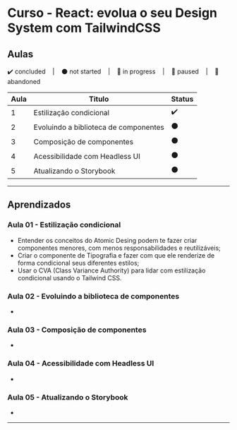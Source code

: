 # Curso - React: evolua o seu Design System com TailwindCSS

## Aulas
<p>
  ✔️ concluded &nbsp;&nbsp;&nbsp;|&nbsp;&nbsp;&nbsp;
  ⚫ not started &nbsp;&nbsp;&nbsp;|&nbsp;&nbsp;&nbsp;
  🔵 in progress &nbsp;&nbsp;&nbsp;|&nbsp;&nbsp;&nbsp;
  🔶 paused &nbsp;&nbsp;&nbsp;|&nbsp;&nbsp;&nbsp;
  🔴 abandoned 
</p>

| Aula | Titulo | Status |
| --- | --- | --- |
| 1 | Estilização condicional | ✔️ |
| 2 | Evoluindo a biblioteca de componentes | ⚫ |
| 3 | Composição de componentes | ⚫ |
| 4 | Acessibilidade com Headless UI | ⚫ |
| 5 | Atualizando o Storybook | ⚫ |

---

## Aprendizados

### Aula 01 - Estilização condicional
<ul>
  <li>Entender os conceitos do Atomic Desing podem te fazer criar componentes menores, com menos responsabilidades e reutilizáveis;</li>
  <li>Criar o componente de Tipografia e fazer com que ele renderize de forma condicional seus diferentes estilos;</li>
  <li>Usar o CVA (Class Variance Authority) para lidar com estilização condicional usando o Tailwind CSS.</li>
</ul>

### Aula 02 - Evoluindo a biblioteca de componentes
<ul>
  <li></li>
</ul>

### Aula 03 - Composição de componentes
<ul>
  <li></li>
</ul>

### Aula 04 - Acessibilidade com Headless UI
<ul>
  <li></li>
</ul>

### Aula 05 - Atualizando o Storybook
<ul>
  <li></li>
</ul>

---

<!-- ## 🎯 Projeto desenvolvido
Este é o screenshot do projeto que foi desenvolvido durante o curso:

<p align="center">
  <img alt="Miniatura da imagem do projeto"src="../../.github/thumbs/preview.jpg">
</p> -->